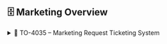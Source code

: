 ## 🗄️ Marketing Overview ##
<details>
<summary>📁 TO-4035 – Marketing Request Ticketing System</summary>

📌 **Overview**  
Built a Jira Service project for Marketing to replace Google Forms/Sheets and manage design + execution requests.

📅 Start Date: June 2, 2025  
📅 Status: ⏳ In Progress (Waiting for Business Signoff)

🔹 **Features Implemented**
- Auto-assignment by request type.
- Approval flow for consumer vs client tickets.
- Slack integration for real-time alerts.

📊 **Form Fields Created**
| Field                       | Type       |
|----------------------------|------------|
| Design Asset Type          | Dropdown   |
| Audience                   | Dropdown   |
| Website Change Type        | Dropdown   |
| Email Send Required        | Yes/No     |

📈 Dashboards Built:
- Open MKT Tickets
- Avg Time to Completion
- Workload by Assignee

📂 [MKT Board](https://kindbody.atlassian.net/jira/servicedesk/projects/MKT/queues/custom/739) 
📂 [Link to Ticket](https://kindbody.atlassian.net/jira/servicedesk/projects/MKT/queues/custom/739) 
</details>
